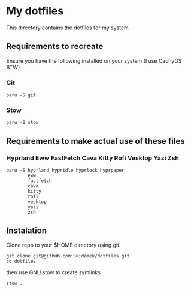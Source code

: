 # My dotfiles

This directory contains the dotfiles for my system

## Requirements to recreate

Ensure you have the following installed on your system (I use CachyOS BTW)

### Git

```
paru -S git
```

### Stow

```
paru -S stow
```

## Requirements to make actual use of these files

### Hyprland Eww FastFetch Cava Kitty Rofi Vesktop Yazi Zsh

```
paru -S hyprland hypridle hyprlock hyprpaper 
        eww 
        fastfetch
        cava
        kitty
        rofi
        vesktop
        yazi
        zsh
```

## Instalation

Clone repo to your $HOME directory using git.

```
git clone git@github.com:Skidamek/dotfiles.git
cd dotfiles
```

then use GNU stow to create symlinks

```
stow .
```

